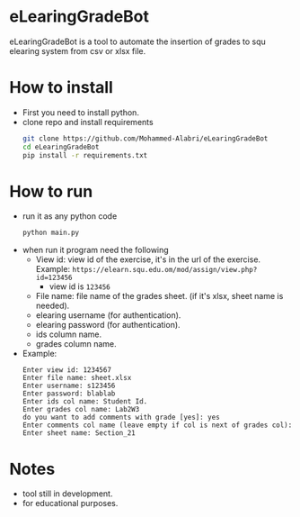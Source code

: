 # eLearingGradeBot
eLearingGradeBot is a tool to automate the insertion of grades to squ elearing system from csv or xlsx file.

# How to install
* First you need to install python.
* clone repo and install requirements
    ```bash
    git clone https://github.com/Mohammed-Alabri/eLearingGradeBot
    cd eLearingGradeBot
    pip install -r requirements.txt
    ```
# How to run
* run it as any python code
    ```bash
    python main.py
    ```
* when run it program need the following
    * View id: view id of the exercise, it's in the url of the exercise. Example:
        ```https://elearn.squ.edu.om/mod/assign/view.php?id=123456```
        * view id is ```123456```
    * File name: file name of the grades sheet. (if it's xlsx, sheet name is needed).
    * elearing username (for authentication).
    * elearing password (for authentication).
    * ids column name.
    * grades column name.
* Example:
    ```
    Enter view id: 1234567
    Enter file name: sheet.xlsx
    Enter username: s123456
    Enter password: blablab
    Enter ids col name: Student Id.
    Enter grades col name: Lab2W3
    do you want to add comments with grade [yes]: yes
    Enter comments col name (leave empty if col is next of grades col):
    Enter sheet name: Section_21
    ```
# Notes
* tool still in development.
* for educational purposes.
